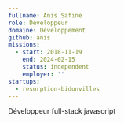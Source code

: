 ```yaml
---
fullname: Anis Safine
role: Développeur
domaine: Développement
github: anis
missions:
  - start: 2018-11-19
    end: 2024-02-15
    status: independent
    employer: ''
startups:
  - resorption-bidonvilles
---
```

Développeur full-stack javascript